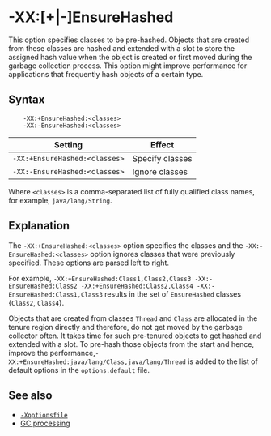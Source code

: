 <!--
* Copyright (c) 2017, 2024 IBM Corp. and others
*
* This program and the accompanying materials are made
* available under the terms of the Eclipse Public License 2.0
* which accompanies this distribution and is available at
* https://www.eclipse.org/legal/epl-2.0/ or the Apache
* License, Version 2.0 which accompanies this distribution and
* is available at https://www.apache.org/licenses/LICENSE-2.0.
*
* This Source Code may also be made available under the
* following Secondary Licenses when the conditions for such
* availability set forth in the Eclipse Public License, v. 2.0
* are satisfied: GNU General Public License, version 2 with
* the GNU Classpath Exception [1] and GNU General Public
* License, version 2 with the OpenJDK Assembly Exception [2].
*
* [1] https://www.gnu.org/software/classpath/license.html
* [2] https://openjdk.org/legal/assembly-exception.html
*
* SPDX-License-Identifier: EPL-2.0 OR Apache-2.0 OR GPL-2.0-only WITH Classpath-exception-2.0 OR GPL-2.0-only WITH OpenJDK-assembly-exception-1.0
-->

# -XX:\[+|-\]EnsureHashed

This option specifies classes to be pre-hashed. Objects that are created from these classes are hashed and extended with a slot to store the assigned hash value when the object is created or first moved during the garbage collection process. This option might improve performance for applications that frequently hash objects of a certain type.

## Syntax

        -XX:+EnsureHashed:<classes>
        -XX:-EnsureHashed:<classes>

| Setting                     | Effect           |
|-----------------------------|------------------|
| `-XX:+EnsureHashed:<classes>` | Specify classes  |
| `-XX:-EnsureHashed:<classes>` | Ignore classes |

Where `<classes>` is a comma-separated list of fully qualified class names, for example, `java/lang/String`.

## Explanation

The `-XX:+EnsureHashed:<classes>` option specifies the classes and the `-XX:-EnsureHashed:<classes>` option ignores classes that were previously specified. These options are parsed left to right.

For example, `-XX:+EnsureHashed:Class1,Class2,Class3 -XX:-EnsureHashed:Class2 -XX:+EnsureHashed:Class2,Class4 -XX:-EnsureHashed:Class1,Class3` results in the set of `EnsureHashed` classes {`Class2`, `Class4`}.

Objects that are created from classes `Thread` and `Class` are allocated in the tenure region directly and therefore, do not get moved by the garbage collector often. It takes time for such pre-tenured objects to get hashed and extended with a slot. To pre-hash those objects from the start and hence, improve the performance,`-XX:+EnsureHashed:java/lang/Class,java/lang/Thread` is added to the list of default options in the `options.default` file.

## See also

- [`-Xoptionsfile`](xoptionsfile.md)
- [GC processing](gc.md#gc-processing)

<!-- ==== END OF TOPIC ==== xxensurehashed.md ==== -->
